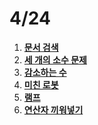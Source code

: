 # 4/24
1. [**문서 검색**](https://github.com/algorithmFor2021/jaebin_lee/blob/main/2021.4.24/1543.cpp)
2. [**세 개의 소수 문제**](https://github.com/algorithmFor2021/jaebin_lee/blob/main/2021.4.24/11502.cpp)
3. [**감소하는 수**]()
4. [**미친 로봇**]()
5. [**램프**]()
6. [**연산자 끼워넣기**]()
